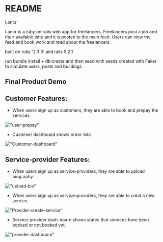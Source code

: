 # README

Lancr

Lancr is a ruby on rails web app for freelancers. Freelancers post a job and their available time and it is posted to the main feed. Users can view the feed and book work and read about the freelancers.


built on ruby '2.3.5' and rails  5.2.1

run bundle install + db:create and then seed with seeds created with Faker to simulate users, posts and buildings.

## Final Product Demo

## Customer Features:

* When users sign up as customers, they are able to book and prepay the services.

!["user-prepay"](https://github.com/neenus/Lancr/blob/master/doc/User-prepay.gif)

* Customer dashboard shows order lists.

!["Customer-dashboard"](https://github.com/neenus/Lancr/blob/master/doc/customer-dashboard.gif)

## Service-provider Features:

* When users sign up as service-providers, they are able to upload biography.

!["upload-bio"](https://github.com/neenus/Lancr/blob/master/doc/upload-bio.gif)

* When users sign up as service-providers, they are able to creat a new service.

!["Provider-create-service"](https://github.com/neenus/Lancr/blob/master/doc/Provider-create-service.gif)

* Service-provider dash-board shows states that services have been booked or not booked yet.

!["provider-dashboard"](https://github.com/neenus/Lancr/blob/master/doc/provider-dashboard.gif)
